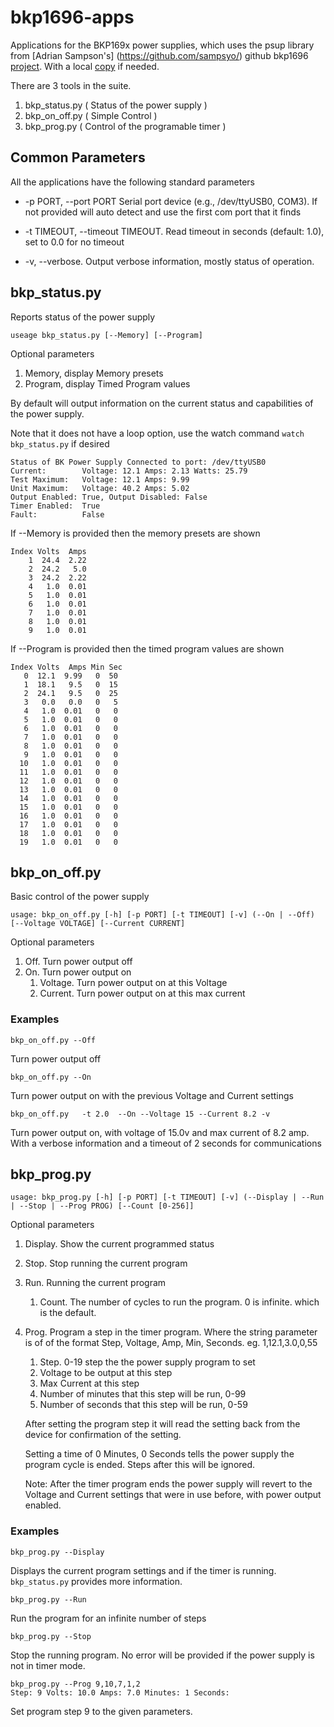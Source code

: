 # bkp1696-apps
 Applications for the BKP169x power supplies, which uses the psup library from [Adrian Sampson's] (https://github.com/sampsyo/) github bkp1696
 [project](https://github.com/sampsyo/bkp1696/). With a local [copy](https://github.com/jcmb/bkp1696) if needed.
 
 There are 3 tools in the suite.
 
1. bkp_status.py ( Status of the power supply )
2. bkp_on_off.py ( Simple Control )
3. bkp_prog.py   ( Control of the programable timer )

## Common Parameters

All the applications have the following standard parameters 

* -p PORT, --port PORT  Serial port device (e.g., /dev/ttyUSB0, COM3). If not provided will auto detect and use the first com port that it finds

* -t TIMEOUT, --timeout TIMEOUT. Read timeout in seconds (default: 1.0), set to 0.0 for no timeout
 
* -v, --verbose. Output verbose information, mostly status of operation.

## bkp_status.py

Reports status of the power supply

`useage bkp_status.py [--Memory] [--Program]`

Optional parameters

1. Memory, display Memory presets
1. Program, display Timed Program values

By default will output information on the current status and capabilities of the power supply.

Note that it does not have a loop option, use the watch command `watch bkp_status.py` if desired

	Status of BK Power Supply Connected to port: /dev/ttyUSB0
	Current:        Voltage: 12.1 Amps: 2.13 Watts: 25.79
	Test Maximum:   Voltage: 12.1 Amps: 9.99
	Unit Maximum:   Voltage: 40.2 Amps: 5.02
	Output Enabled: True, Output Disabled: False
	Timer Enabled:  True
	Fault:          False
	
 If --Memory is provided then the memory presets are shown
 
```Stored Memory Values
Index Volts  Amps 
    1  24.4  2.22
    2  24.2   5.0
    3  24.2  2.22
    4   1.0  0.01
    5   1.0  0.01
    6   1.0  0.01
    7   1.0  0.01
    8   1.0  0.01
    9   1.0  0.01

```

 If --Program is provided then the timed program values are shown
 
 ```Stored Program Values
Index Volts  Amps Min Sec
    0  12.1  9.99   0  50
    1  18.1   9.5   0  15
    2  24.1   9.5   0  25
    3   0.0   0.0   0   5
    4   1.0  0.01   0   0
    5   1.0  0.01   0   0
    6   1.0  0.01   0   0
    7   1.0  0.01   0   0
    8   1.0  0.01   0   0
    9   1.0  0.01   0   0
   10   1.0  0.01   0   0
   11   1.0  0.01   0   0
   12   1.0  0.01   0   0
   13   1.0  0.01   0   0
   14   1.0  0.01   0   0
   15   1.0  0.01   0   0
   16   1.0  0.01   0   0
   17   1.0  0.01   0   0
   18   1.0  0.01   0   0
   19   1.0  0.01   0   0
 ```

## bkp_on_off.py

Basic control of the power supply

`usage: bkp_on_off.py [-h] [-p PORT] [-t TIMEOUT] [-v] (--On | --Off) [--Voltage VOLTAGE] [--Current CURRENT]
`

Optional parameters

1. Off. Turn power output off
1. On. Turn power output on
	1. Voltage. Turn power output on at this Voltage
	2. Current. Turn power output on at this max current

	
### Examples
`bkp_on_off.py --Off` 

Turn power output off

`bkp_on_off.py --On` 

Turn power output on with the previous Voltage and Current settings

`bkp_on_off.py   -t 2.0  --On --Voltage 15 --Current 8.2 -v` 

Turn power output on, with voltage of 15.0v and max current of 8.2 amp. With a verbose information and a timeout of 2 seconds for communications


## bkp_prog.py

`usage: bkp_prog.py [-h] [-p PORT] [-t TIMEOUT] [-v] (--Display | --Run | --Stop | --Prog PROG) [--Count [0-256]]`

Optional parameters

1. Display. Show the current programmed status
1. Stop. Stop running the current program
1. Run. Running the current program
	1. Count. The number of cycles to run the program. 0 is infinite. which is the default.
1. Prog. Program a step in the timer program.  Where the string parameter is of of the format Step, Voltage, Amp, Min, Seconds. eg. 1,12.1,3.0,0,55
	1. 	Step. 0-19 step the the power supply program to set
	1. Voltage to be output at this step
	1. Max Current at this step
	1. Number of minutes that this step will be run, 0-99
	1. Number of seconds that this step will be run, 0-59

	After setting the program step it will read the setting back from the device for confirmation of the setting.
	
	Setting a time of 0 Minutes, 0 Seconds tells the power supply the program cycle is ended. Steps after this will be ignored. 
	
	Note: After the timer program ends the power supply will revert to the Voltage and Current settings that were in use before, with power output enabled. 
	
	
	
	
### Examples

`bkp_prog.py --Display`

Displays the current program settings and if the timer is running. `bkp_status.py` provides more information.


`bkp_prog.py --Run`

Run the program for an infinite number of steps

`bkp_prog.py --Stop`

Stop the running program. No error will be provided if the power supply is not in timer mode.
	
```
bkp_prog.py --Prog 9,10,7,1,2
Step: 9 Volts: 10.0 Amps: 7.0 Minutes: 1 Seconds: 
```

Set program step 9 to the given parameters.


